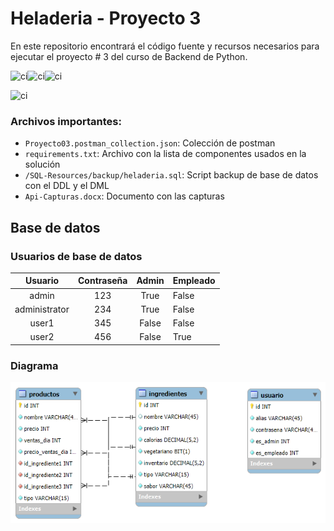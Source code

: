 
# Heladeria - Proyecto 3

En este repositorio encontrará el código fuente y recursos necesarios para ejecutar el proyecto # 3 del curso de Backend de Python.

![ci](https://img.shields.io/badge/Flask-3.0.3-FAB423?logo=python)![ci](https://img.shields.io/badge/Flask_Login-0.6.3-blue?logo=python)![ci](https://img.shields.io/badge/Flask_SQLAlchemy-3.1.1-green?logo=python)

![ci](https://img.shields.io/badge/PyMySQL-1.1.1-yellow?logo=mysql)

### Archivos importantes:
* `Proyecto03.postman_collection.json`: Colección de postman
* `requirements.txt`: Archivo con la lista de componentes usados en la solución
* `/SQL-Resources/backup/heladeria.sql`: Script backup de base de datos con el DDL y el DML
* `Api-Capturas.docx`: Documento con las capturas

## Base de datos
### Usuarios de base de datos
| Usuario  | Contraseña  | Admin  | Empleado  |
|:-:|:-:|:-:|---|
| admin  | 123  | True  | False  |
| administrator | 234  | True  | False  |
|  user1  | 345  | False  | False  |
|  user2  | 456  | False  | True  |

### Diagrama

![ci](SQL-Resources/DataBaseDiagram.png)
